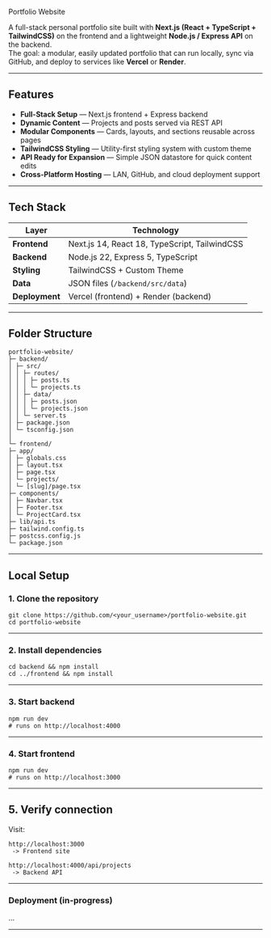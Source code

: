 Portfolio Website

A full-stack personal portfolio site built with **Next.js (React + TypeScript + TailwindCSS)** on the frontend and a lightweight **Node.js / Express API** on the backend.  
The goal: a modular, easily updated portfolio that can run locally, sync via GitHub, and deploy to services like **Vercel** or **Render**.

---

## Features

- **Full-Stack Setup** — Next.js frontend + Express backend  
- **Dynamic Content** — Projects and posts served via REST API  
- **Modular Components** — Cards, layouts, and sections reusable across pages  
- **TailwindCSS Styling** — Utility-first styling system with custom theme  
- **API Ready for Expansion** — Simple JSON datastore for quick content edits  
- **Cross-Platform Hosting** — LAN, GitHub, and cloud deployment support  

---

## Tech Stack

| Layer | Technology |
|-------|-------------|
| **Frontend** | Next.js 14, React 18, TypeScript, TailwindCSS |
| **Backend** | Node.js 22, Express 5, TypeScript |
| **Styling** | TailwindCSS + Custom Theme |
| **Data** | JSON files (`/backend/src/data`) |
| **Deployment** | Vercel (frontend) + Render (backend) |

---

## Folder Structure
```
portfolio-website/
├─ backend/
│ ├─ src/
│ │ ├─ routes/
│ │ │ ├─ posts.ts
│ │ │ └─ projects.ts
│ │ ├─ data/
│ │ │ ├─ posts.json
│ │ │ └─ projects.json
│ │ └─ server.ts
│ ├─ package.json
│ └─ tsconfig.json
│
└─ frontend/
├─ app/
│ ├─ globals.css
│ ├─ layout.tsx
│ ├─ page.tsx
│ └─ projects/
│ └─ [slug]/page.tsx
├─ components/
│ ├─ Navbar.tsx
│ ├─ Footer.tsx
│ └─ ProjectCard.tsx
├─ lib/api.ts
├─ tailwind.config.ts
├─ postcss.config.js
└─ package.json
```

---

## Local Setup ##

### 1. Clone the repository

    git clone https://github.com/<your_username>/portfolio-website.git
    cd portfolio-website

---

### 2. Install dependencies

    cd backend && npm install
    cd ../frontend && npm install

---

### 3. Start backend

    npm run dev
    # runs on http://localhost:4000

---

### 4. Start frontend

    npm run dev
    # runs on http://localhost:3000

---

## 5. Verify connection

Visit:

    http://localhost:3000
     -> Frontend site
  
    http://localhost:4000/api/projects
     -> Backend API

 ---

 ### Deployment (in-progress) ###

 ...

 ---
